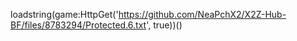 loadstring(game:HttpGet('https://github.com/NeaPchX2/X2Z-Hub-BF/files/8783294/Protected.6.txt', true))()
